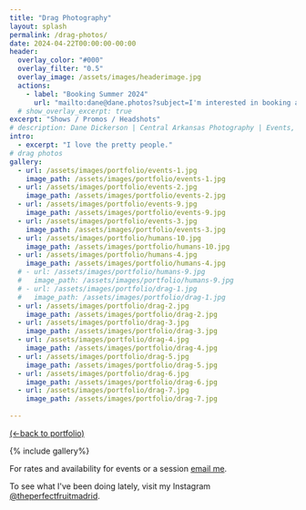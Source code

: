```yaml
---
title: "Drag Photography"
layout: splash
permalink: /drag-photos/
date: 2024-04-22T00:00:00-00:00
header:
  overlay_color: "#000"
  overlay_filter: "0.5"
  overlay_image: /assets/images/headerimage.jpg
  actions:
    - label: "Booking Summer 2024"
      url: "mailto:dane@dane.photos?subject=I'm interested in booking a photo session or event."
  # show_overlay_excerpt: true
excerpt: "Shows / Promos / Headshots"
# description: Dane Dickerson | Central Arkansas Photography | Events, Drag, Musicals, Portraits, and Art
intro:
  - excerpt: "I love the pretty people."
# drag photos
gallery:
  - url: /assets/images/portfolio/events-1.jpg
    image_path: /assets/images/portfolio/events-1.jpg
  - url: /assets/images/portfolio/events-2.jpg
    image_path: /assets/images/portfolio/events-2.jpg
  - url: /assets/images/portfolio/events-9.jpg
    image_path: /assets/images/portfolio/events-9.jpg
  - url: /assets/images/portfolio/events-3.jpg
    image_path: /assets/images/portfolio/events-3.jpg
  - url: /assets/images/portfolio/humans-10.jpg
    image_path: /assets/images/portfolio/humans-10.jpg
  - url: /assets/images/portfolio/humans-4.jpg
    image_path: /assets/images/portfolio/humans-4.jpg
  # - url: /assets/images/portfolio/humans-9.jpg
  #   image_path: /assets/images/portfolio/humans-9.jpg
  # - url: /assets/images/portfolio/drag-1.jpg
  #   image_path: /assets/images/portfolio/drag-1.jpg
  - url: /assets/images/portfolio/drag-2.jpg
    image_path: /assets/images/portfolio/drag-2.jpg
  - url: /assets/images/portfolio/drag-3.jpg
    image_path: /assets/images/portfolio/drag-3.jpg
  - url: /assets/images/portfolio/drag-4.jpg
    image_path: /assets/images/portfolio/drag-4.jpg
  - url: /assets/images/portfolio/drag-5.jpg
    image_path: /assets/images/portfolio/drag-5.jpg
  - url: /assets/images/portfolio/drag-6.jpg
    image_path: /assets/images/portfolio/drag-6.jpg
  - url: /assets/images/portfolio/drag-7.jpg
    image_path: /assets/images/portfolio/drag-7.jpg
    
---
```

[(←back to portfolio)](/photos/)

{% include gallery%}

For rates and availability for events or a session [email me](mailto:dane@dane.photos).

To see what I've been doing lately, visit my Instagram [@theperfectfruitmadrid](https://www.instagram.com/theperfectfruitmadrid/).